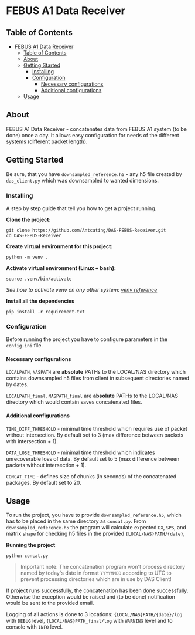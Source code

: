 # FEBUS A1 Data Receiver

## Table of Contents

- [FEBUS A1 Data Receiver](#febus-a1-data-receiver)
  - [Table of Contents](#table-of-contents)
  - [About ](#about-)
  - [Getting Started ](#getting-started-)
    - [Installing](#installing)
    - [Configuration](#configuration)
      - [Necessary configurations](#necessary-configurations)
      - [Additional configurations](#additional-configurations)
  - [Usage ](#usage-)

## About <a name = "about"></a>

FEBUS A1 Data Receiver - concatenates data from FEBUS A1 system (to be done) once a day. It allows easy configuration for needs of the different systems (different packet length). 

## Getting Started <a name = "getting_started"></a>

Be sure, that you have `downsampled_reference.h5` - any h5 file created by `das_client.py` which was downsampled to wanted dimensions. 

### Installing

A step by step guide that tell you how to get a project running.

**Clone the project:**

```
git clone https://github.com/Antcating/DAS-FEBUS-Receiver.git
cd DAS-FEBUS-Receiver
```

**Create virtual environment for this project:**

```
python -m venv .
```
**Activate virtual environment (Linux + bash):**
```
source .venv/bin/activate
```
*See how to activate venv on any other system: [venv reference](https://docs.python.org/3/library/venv.html)*


**Install all the dependencies**

```
pip install -r requirement.txt
```

### Configuration

Before running the project you have to configure parameters in the `config.ini` file.

#### Necessary configurations

`LOCALPATH`, `NASPATH` are **absolute** PATHs to the LOCAL/NAS directory which contains downsampled h5 files from client in subsequent directories named by dates.

`LOCALPATH_final`, `NASPATH_final` are **absolute** PATHs to the LOCAL/NAS directory which would contain saves concatenated files.

#### Additional configurations

`TIME_DIFF_THRESHOLD` - minimal time threshold which requires use of packet without intersection. By default set to 3 (max difference between packets with intersection + 1).

`DATA_LOSE_THRESHOLD` - minimal time threshold which indicates unrecoverable loss of data. By default set to 5 (max difference between packets without intersection + 1).

`CONCAT_TIME` - defines size of chunks (in seconds) of the concatenated packages. By default set to 20.

## Usage <a name = "usage"></a>

To run the project, you have to provide `downsampled_reference.h5`, which has to be placed in the same directory as `concat.py`. From `downsampled_reference.h5` the program will calculate expected `DX`, `SPS`, and matrix `shape` for checking h5 files in the provided `{LOCAL/NAS}PATH/{date}`,


**Running the project**

```
python concat.py
```

> Important note: The concatenation program won't process directory named by today's date in format `YYYYMMDD` according to UTC to prevent processing directories which are in use by DAS Client!  

If project runs successfully, the concatenation has been done successfully. Otherwise the exception would be raised and (to be done) notification would be sent to the provided email.  

Logging of all actions is done to 3 locations: `{LOCAL/NAS}PATH/{date}/log` with `DEBUG` level, `{LOCAL/NAS}PATH_final/log` with `WARNING` level and to console with `INFO` level.

